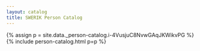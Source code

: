 ```yaml
---
layout: catalog
title: SWERIK Person Catalog
---
```

{% assign p = site.data._person-catalog.i-4VusjuC8NvwGAqJKWikvPG %}
{% include person-catalog.html p=p %}

